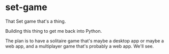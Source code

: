 # set-game
That Set game that's a thing.

Building this thing to get me back into Python.

The plan is to have a solitaire game that's maybe a desktop app or maybe a web app, and a multiplayer game that's probably a web app. We'll see.
